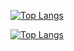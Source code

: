 [![Top Langs](https://github-readme-stats.vercel.app/api/top-langs/?username=abzh423&hide=java,html,css&theme=dark)](https://github.com/anuraghazra/github-readme-stats)

[![Top Langs](https://github-readme-stats.vercel.app/api/top-langs/?username=anuraghazra&layout=compact&theme=dark)](https://github.com/anuraghazra/github-readme-stats)
